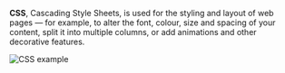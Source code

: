 **CSS**, Cascading Style Sheets, is used for the styling and layout of web pages — for example, to alter the font, colour, size and spacing of your content, split it into multiple columns, or add animations and other decorative features.


![CSS example](/static/CSS1.png)